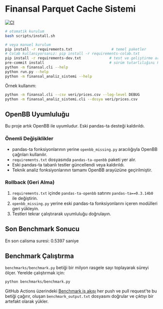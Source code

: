 # Finansal Parquet Cache Sistemi

[![CI](https://github.com/OWNER/REPO/actions/workflows/ci.yml/badge.svg)](https://github.com/OWNER/REPO/actions/workflows/ci.yml)

```bash
# otomatik kurulum
bash scripts/install.sh

# veya manuel kurulum
pip install -r requirements.txt                  # temel paketler
# Colab kullanıyorsanız: pip install -r requirements-colab.txt
pip install -r requirements-dev.txt             # test ve geliştirme araçları
pre-commit install                              # sürüm tutarlılığını kontrol eder
python -m finansal.cli --help
python run.py --help
python -m finansal_analiz_sistemi --help
```

 Örnek kullanım:

```bash
python -m finansal.cli --csv veri/prices.csv --log-level DEBUG
python -m finansal_analiz_sistemi.cli --dosya veri/prices.csv
```

## OpenBB Uyumluluğu

Bu proje artık OpenBB ile uyumludur. Eski pandas-ta desteği kaldırıldı.

### Önemli Değişiklikler
- pandas-ta fonksiyonlarının yerine `openbb_missing.py` aracılığıyla OpenBB çağrıları kullanılır.
- `requirements.txt` dosyasında `pandas-ta-openbb` paketi yer alır.
- Eski pandas-ta tabanlı testler güncellendi veya kaldırıldı.
- Teknik analiz fonksiyonlarının tamamı OpenBB arayüzüne geçirilmiştir.

### Rollback (Geri Alma)
1. `requirements.txt` içinde `pandas-ta-openbb` satırını `pandas-ta==0.3.14b0` ile değiştirin.
2. `openbb_missing.py` yerine eski pandas-ta fonksiyonlarını içeren modülleri geri yükleyin.
3. Testleri tekrar çalıştırarak uyumluluğu doğrulayın.

## Son Benchmark Sonucu
En son calisma suresi: 0.5397 saniye

## Benchmark Çalıştırma
`benchmarks/benchmark.py` betiği bir milyon rasgele sayı toplayarak süreyi ölçer.
Yerelde çalıştırmak için:

```bash
python benchmarks/benchmark.py
```

GitHub Actions üzerindeki [Benchmark iş akışı](.github/workflows/benchmark.yml) her push ve pull request'te bu betiği çağırır, oluşan `benchmark_output.txt` dosyasını doğrular ve çıktıyı bir artefakt olarak yükler.
